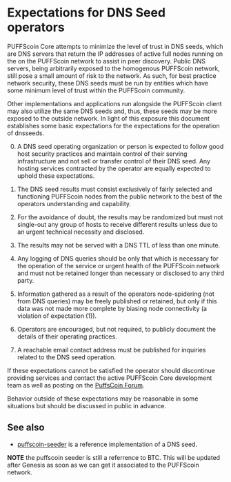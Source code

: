 Expectations for DNS Seed operators
====================================

PUFFScoin Core attempts to minimize the level of trust in DNS seeds, which are DNS servers that return the IP addresses of active full nodes running on the on the PUFFScoin network to assist in peer discovery. Public DNS servers, being arbitrarily exposed to the homogenous PUFFScoin network, still pose a small amount of risk to the network. As such, for best practice network security, these DNS seeds must be run by entities which have some minimum level of trust within the PUFFScoin community.

Other implementations and applications run alongside the PUFFScoin client may also utilize the same DNS seeds and, thus, these seeds may be more exposed to the outside network. In light of this exposure this document establishes some basic expectations for the expectations for the operation of dnsseeds.

0. A DNS seed operating organization or person is expected to follow good host security practices and maintain control of their serving infrastructure and not sell or transfer control of their DNS seed. Any hosting services contracted by the operator are equally expected to uphold these expectations.

1. The DNS seed results must consist exclusively of fairly selected and functioning PUFFScoin nodes from the public network to the best of the operators understanding and capability.

2. For the avoidance of doubt, the results may be randomized but must not single-out any group of hosts to receive different results unless due to an urgent technical necessity and disclosed.

3. The results may not be served with a DNS TTL of less than one minute.

4. Any logging of DNS queries should be only that which is necessary for the operation of the service or urgent health of the PUFFScoin
network and must not be retained longer than necessary or disclosed to any third party.

5. Information gathered as a result of the operators node-spidering (not from DNS queries) may be freely published or retained, but only if this data was not made more complete by biasing node connectivity (a violation of expectation (1)).

6. Operators are encouraged, but not required, to publicly document the details of their operating practices.

7. A reachable email contact address must be published for inquiries related to the DNS seed operation.

If these expectations cannot be satisfied the operator should discontinue providing services and contact the active PUFFScoin Core development team as well as posting on the [PuffsCoin Forum](https://forum.puffscoin.com).

Behavior outside of these expectations may be reasonable in some situations but should be discussed in public in advance.

See also
----------
- [puffscoin-seeder](https://github.com/SpacemanSpliff99/puffscoin-seeder) is a reference implementation of a DNS seed.

**NOTE** the puffscoin seeder is still a referrence to BTC. This will be updated after Genesis as soon as we can get it associated to the PUFFScoin network.
